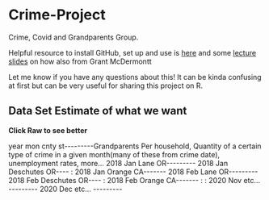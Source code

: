 # Crime-Project

Crime, Covid and Grandparents Group. 

Helpful resource to install GitHub, set up and use is [here](https://happygitwithr.com/install-git.html) and some [lecture slides](https://raw.githack.com/uo-ec607/lectures/master/02-git/02-Git.html#1) on how also from Grant McDermontt

Let me know if you have any questions about this! It can be kinda confusing at first but can be very useful for sharing this project on R.

## Data Set Estimate of what we want
**Click Raw to see better**

year mon cnty st---------Grandparents Per household, Quantity of a certain type of crime in a given month(many of these from crime date), unemployment rates, more... 
2018 Jan Lane OR---------
2018 Jan Deschutes OR----
:
2018 Jan Orange CA-------
2018 Feb Lane OR---------
2018 Feb Deschutes OR----
:
2018 Feb Orange CA-------
:
:
2020 Nov etc... ---------
2020 Dec etc... ---------

